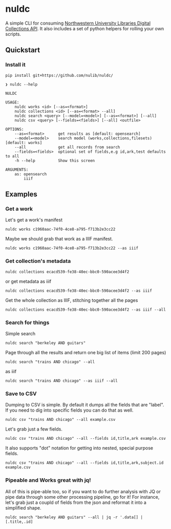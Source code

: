# nuldc


A simple CLI for consuming [Northwestern University Libraries Digital Collections API](https://dcapi.rdc.library.northwestern.edu/docs/v2/index.html). It also includes a set of python helpers for rolling your own scripts.

## Quickstart

### Install it

`pip install git+https://github.com/nulib/nuldc/`


```
❯ nuldc --help

NULDC

USAGE:
    nuldc works <id> [--as=<format>]
    nuldc collections <id> [--as=<format> --all]
    nuldc search <query> [--model=<model>] [--as=<format>] [--all]
    nuldc csv <query> [--fields=<fields>] [--all] <outfile>

OPTIONS:
    --as=<format>      get results as [default: opensearch]
    --model=<model>    search model (works,collections,filesets) [default: works]
    --all              get all records from search
    --fields=<fields>  optional set of fields,e.g id,ark,test defaults to all
    -h --help          Show this screen

ARGUMENTS:
    as: opensearch
        iiif
```

## Examples

### Get a work

Let's get a work's manifest

`nuldc works c1960aac-74f0-4ce8-a795-f713b2e3cc22`

Maybe we should grab that work as a IIIF manifest.

`nuldc works c1960aac-74f0-4ce8-a795-f713b2e3cc22 --as iiif`

### Get collection's metadata

`nuldc collections ecacd539-fe38-40ec-bbc0-590acee3d4f2`

or get metadata  as iiif

`nuldc collections ecacd539-fe38-40ec-bbc0-590acee3d4f2 --as iiif`

Get the whole collection as IIIF, stitching together all the pages

`nuldc collections ecacd539-fe38-40ec-bbc0-590acee3d4f2 --as iiif --all`

### Search for things

Simple search

`nuldc search "berkeley AND guitars"`

Page through all the results and return one big list of items (limit 200 pages)

`nuldc search "trains AND chicago" --all`

as iiif

`nuldc search "trains AND chicago" --as iiif --all`

### Save to CSV

Dumping to CSV is simple. By default it dumps all the fields that are "label". If you need to dig into
specific fields you can do that as well. 

`nuldc csv "trains AND chicago" --all example.csv`

Let's grab just a few fields. 

`nuldc csv "trains AND chicago" --all --fields id,title,ark example.csv`

It also supports "dot" notation for getting into nested, special purpose fields.

`nuldc csv "trains AND chicago" --all --fields id,title,ark,subject.id example.csv`

### Pipeable and Works great with jq!

All of this is pipe-able too, so if you want to do further analysis with JQ or pipe data through some other
processing pipeline, go for it! For instance, let's grab just a coupld of fields from the json and reformat it into 
a simplified shape.

`nuldc search "berkeley AND guitars" --all | jq -r '.data[] | [.title,.id]`

